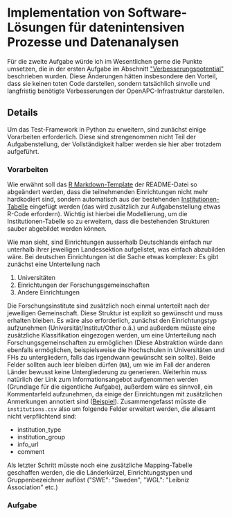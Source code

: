 
# Implementation von Software-Lösungen für datenintensiven Prozesse und Datenanalysen

Für die zweite Aufgabe würde ich im Wesentlichen gerne die Punkte umsetzen, die in der ersten Aufgabe im Abschnitt ["Verbesserungspotential"](https://github.com/cbroschinski/MALIS-21.3-WPM_T9_Christoph_Broschinski/blob/master/Aufgabe_1.md#verbesserungspotential) beschrieben wurden. Diese Änderungen hätten insbesondere den Vorteil, dass sie keinen toten Code darstellen, sondern tatsächlich sinvolle und langfristig benötigte Verbesserungen der OpenAPC-Infrastruktur darstellen.

## Details

Um das Test-Framework in Python zu erweitern, sind zunächst einige Vorarbeiten erforderlich. Diese sind strengenommen nicht Teil der Aufgabenstellung, der Vollständigkeit halber werden sie hier aber trotzdem aufgeführt.

### Vorarbeiten

Wie erwähnt soll das [R Markdown-Template](https://github.com/OpenAPC/openapc-de/blob/master/README.Rmd#L63) der README-Datei so abgeändert werden, dass die teilnehmenden Einrichtungen nicht mehr hardkodiert sind, sondern automatisch aus der bestehenden [Institutionen-Tabelle](https://github.com/OpenAPC/openapc-de/blob/master/data/institutions.csv) eingefügt werden (das wird zusätzlich zur Aufgabenstellung etwas R-Code erfordern). Wichtig ist hierbei die Modellierung, um die Institutionen-Tabelle so zu erweitern, dass die bestehenden Strukturen sauber abgebildet werden können. 

Wie man sieht, sind Einrichtungen ausserhalb Deutschlands einfach nur unterhalb ihrer jeweiligen Landessektion aufgelistet, was einfach abzubilden wäre. Bei deutschen Einrichtungen ist die Sache etwas komplexer: Es gibt zunächst eine Unterteilung nach

1. Universitäten
2. Einrichtungen der Forschungsgemeinschaften
3. Andere Einrichtungen 

Die Forschungsinstitute sind zusätzlich noch einmal unterteilt nach der jeweiligen Gemeinschaft. Diese Struktur ist explizit so gewünscht und muss erhalten bleiben. Es wäre also erforderlich, zunächst den Einrichtungstyp aufzunehmen (Universität/Institut/Other o.ä.) und außerdem müsste eine zusätzliche Klassifikation eingezogen werden, um eine Unterteilung nach Forschungsgemeinschaften zu ermöglichen (Diese Abstraktion würde dann ebenfalls ermöglichen, beispielsweise die Hochschulen in Universitäten und FHs zu untergliedern, falls das irgendwann gewünscht sein sollte). Beide Felder sollten auch leer bleiben dürfen (`NA`), um wie im Fall der anderen Länder bewusst keine Untergliederung zu generieren. Weiterhin muss natürlich der Link zum Informationsangebot aufgenommen werden (Grundlage für die eigentliche Aufgabe), außerdem wäre es sinnvoll, ein Kommentarfeld aufzunehmen, da einige der Einrichtungen mit zusätzlichen Anmerkungen annotiert sind ([Beispiel](https://github.com/OpenAPC/openapc-de/blob/master/README.Rmd#L159)). Zusammengefasst müsste die `institutions.csv` also um folgende Felder erweitert werden, die allesamt nicht verpflichtend sind:

- institution_type
- institution_group
- info_url
- comment

Als letzter Schritt müsste noch eine zusätzliche Mapping-Tabelle geschaffen werden, die die Länderkürzel, Einrichtungstypen und Gruppenbezeichner auflöst ("SWE": "Sweden", "WGL": "Leibniz Association" etc.)

### Aufgabe




